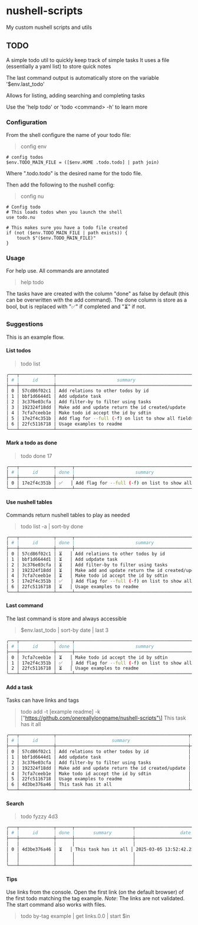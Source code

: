 # nushell-scripts
My custom nushell scripts and utils

## TODO

A simple todo util to quickly keep track of simple tasks
It uses a file (essentially a yaml list) to store quick notes

The last command output is automatically store on the variable '$env.last_todo'

Allows for listing, adding searching and completing tasks

Use the 'help todo' or 'todo \<command\> -h' to learn more

### Configuration

From the shell configure the name of your todo file:

> config env

``` nushell
# config todos
$env.TODO_MAIN_FILE = ([$env.HOME .todo.todo] | path join)
```
Where ".todo.todo" is the desired name for the todo file.

Then add the following to the nushell config:

> config nu

``` nushell
# Config todo
# This loads todos when you launch the shell
use todo.nu 

# This makes sure you have a todo file created
if (not ($env.TODO_MAIN_FILE | path exists)) {
    touch $"($env.TODO_MAIN_FILE)"
}
```

### Usage

For help use. All commands are annotated

> help todo

The tasks have are created with the column "done" as false by default (this can be overwritten with the add command).
The done column is store as a bool, but is replaced with "✅" if completed and "⏳" if not.

### Suggestions
This is an example flow.

#### List todos

> todo list

``` sh
╭───┬─────────────┬─────────────────────────────────────────────────────┬──────────────────────────────────────┬─────────╮
│ # │     id      │                       summary                       │                 date                 │ updated │
├───┼─────────────┼─────────────────────────────────────────────────────┼──────────────────────────────────────┼─────────┤
│ 0 │ 57cd86f02c1 │ Add relations to other todos by id                  │ 2025-03-05 08:31:08.500422466 +00:00 │         │
│ 1 │ bbf1d6644d1 │ Add udpdate task                                    │ 2025-03-05 08:31:32.957327351 +00:00 │         │
│ 2 │ 3c376e03cfa │ Add filter-by to filter using tasks                 │ 2025-03-05 08:32:05.321675195 +00:00 │         │
│ 3 │ 192324f18dd │ Make add and update return the id created/update    │ 2025-03-05 08:32:34.543618700 +00:00 │         │
│ 4 │ 7cfa7ceeb1e │ Make todo id accept the id by sdtin                 │ 2025-03-05 08:33:03.394517681 +00:00 │         │
│ 5 │ 17e2f4c351b │ Add flag for --full (-f) on list to show all fields │ 2025-03-05 08:34:11.440593152 +00:00 │         │
│ 6 │ 22fc5116718 │ Usage examples to readme                            │ 2025-03-05 08:34:36.785379669 +00:00 │         │
╰───┴─────────────┴─────────────────────────────────────────────────────┴──────────────────────────────────────┴─────────╯
```

#### Mark a todo as done

> todo done 17 

``` sh
╭───┬─────────────┬──────┬─────────────────────────────────────────────────────┬──────────────────────────────────────┬────────────────┬────────────────┬────────────────╮
│ # │     id      │ done │                       summary                       │                 date                 │    updated     │     links      │      tags      │
├───┼─────────────┼──────┼─────────────────────────────────────────────────────┼──────────────────────────────────────┼────────────────┼────────────────┼────────────────┤
│ 0 │ 17e2f4c351b │ ✅   │ Add flag for --full (-f) on list to show all fields │ 2025-03-05 08:34:11.440593152 +00:00 │ 15 seconds ago │ [list 0 items] │ [list 0 items] │
╰───┴─────────────┴──────┴─────────────────────────────────────────────────────┴──────────────────────────────────────┴────────────────┴────────────────┴────────────────╯
```

#### Use nushell tables

Commands return nushell tables to play as needed

> todo list -a | sort-by done

``` sh
╭───┬─────────────┬──────┬─────────────────────────────────────────────────────┬──────────────────────────────────────┬──────────────────────────────────────╮
│ # │     id      │ done │                       summary                       │                 date                 │               updated                │
├───┼─────────────┼──────┼─────────────────────────────────────────────────────┼──────────────────────────────────────┼──────────────────────────────────────┤
│ 0 │ 57cd86f02c1 │ ⏳   │ Add relations to other todos by id                  │ 2025-03-05 08:31:08.500422466 +00:00 │                                      │
│ 1 │ bbf1d6644d1 │ ⏳   │ Add udpdate task                                    │ 2025-03-05 08:31:32.957327351 +00:00 │                                      │
│ 2 │ 3c376e03cfa │ ⏳   │ Add filter-by to filter using tasks                 │ 2025-03-05 08:32:05.321675195 +00:00 │                                      │
│ 3 │ 192324f18dd │ ⏳   │ Make add and update return the id created/update    │ 2025-03-05 08:32:34.543618700 +00:00 │                                      │
│ 4 │ 7cfa7ceeb1e │ ⏳   │ Make todo id accept the id by sdtin                 │ 2025-03-05 08:33:03.394517681 +00:00 │                                      │
│ 5 │ 17e2f4c351b │ ✅   │ Add flag for --full (-f) on list to show all fields │ 2025-03-05 08:34:11.440593152 +00:00 │ 2025-03-05 13:34:40.291587148 +00:00 │
│ 6 │ 22fc5116718 │ ⏳   │ Usage examples to readme                            │ 2025-03-05 08:34:36.785379669 +00:00 │                                      │
╰───┴─────────────┴──────┴─────────────────────────────────────────────────────┴──────────────────────────────────────┴──────────────────────────────────────╯
```

#### Last command

The last command is store and always accessible

> $env.last_todo | sort-by date | last 3

``` sh
╭───┬─────────────┬──────┬─────────────────────────────────────────────────────┬──────────────────────────────────────┬──────────────────────────────────────╮
│ # │     id      │ done │                       summary                       │                 date                 │               updated                │
├───┼─────────────┼──────┼─────────────────────────────────────────────────────┼──────────────────────────────────────┼──────────────────────────────────────┤
│ 0 │ 7cfa7ceeb1e │ ⏳   │ Make todo id accept the id by sdtin                 │ 2025-03-05 08:33:03.394517681 +00:00 │                                      │
│ 1 │ 17e2f4c351b │ ✅   │ Add flag for --full (-f) on list to show all fields │ 2025-03-05 08:34:11.440593152 +00:00 │ 2025-03-05 13:34:40.291587148 +00:00 │
│ 2 │ 22fc5116718 │ ⏳   │ Usage examples to readme                            │ 2025-03-05 08:34:36.785379669 +00:00 │                                      │
╰───┴─────────────┴──────┴─────────────────────────────────────────────────────┴──────────────────────────────────────┴──────────────────────────────────────╯
```
#### Add a task

Tasks can have links and tags

> todo add -t \[example readme\] -k \["https://github.com/onereallylongname/nushell-scripts"\] This task has it all

``` sh
╭───┬─────────────┬──────────────────────────────────────────────────┬──────────────────────────────────────┬─────────┬────────────────┬────────────────╮
│ # │     id      │                     summary                      │                 date                 │ updated │     links      │      tags      │
├───┼─────────────┼──────────────────────────────────────────────────┼──────────────────────────────────────┼─────────┼────────────────┼────────────────┤
│ 0 │ 57cd86f02c1 │ Add relations to other todos by id               │ 2025-03-05 08:31:08.500422466 +00:00 │         │ [list 0 items] │ [list 0 items] │
│ 1 │ bbf1d6644d1 │ Add udpdate task                                 │ 2025-03-05 08:31:32.957327351 +00:00 │         │ [list 0 items] │ [list 0 items] │
│ 2 │ 3c376e03cfa │ Add filter-by to filter using tasks              │ 2025-03-05 08:32:05.321675195 +00:00 │         │ [list 0 items] │ [list 0 items] │
│ 3 │ 192324f18dd │ Make add and update return the id created/update │ 2025-03-05 08:32:34.543618700 +00:00 │         │ [list 0 items] │ [list 0 items] │
│ 4 │ 7cfa7ceeb1e │ Make todo id accept the id by sdtin              │ 2025-03-05 08:33:03.394517681 +00:00 │         │ [list 0 items] │ [list 0 items] │
│ 5 │ 22fc5116718 │ Usage examples to readme                         │ 2025-03-05 08:34:36.785379669 +00:00 │         │ [list 0 items] │ [list 0 items] │
│ 6 │ 4d3be376a46 │ This task has it all                             │ 2025-03-05 13:52:42.259112745 +00:00 │         │ [list 1 item]  │ [list 2 items] │
╰───┴─────────────┴──────────────────────────────────────────────────┴──────────────────────────────────────┴─────────┴────────────────┴────────────────╯
```

#### Search

> todo fyzzy 4d3

``` sh 
╭───┬─────────────┬──────┬──────────────────────┬──────────────────────────────────────┬─────────┬──────────────────────────────────────────────────────────────┬──────────────────╮
│ # │     id      │ done │       summary        │                 date                 │ updated │                             links                            │       tags       │
├───┼─────────────┼──────┼──────────────────────┼──────────────────────────────────────┼─────────┼──────────────────────────────────────────────────────────────┼──────────────────┤
│   │             │      │                      │                                      │         │ ╭───┬──────────────────────────────────────────────────────╮ │  ╭───┬─────────╮ │
│ 0 │ 4d3be376a46 │ ⏳   │ This task has it all │ 2025-03-05 13:52:42.259112745 +00:00 │         │ │ 0 │ https://github.com/onereallylongname/nushell-scripts │ │  │ 0 │ example │ │
│   │             │      │                      │                                      │         │ ╰───┴──────────────────────────────────────────────────────╯ │  │ 1 │ readme  │ │
│   │             │      │                      │                                      │         │                                                              │  ╰───┴─────────╯ │
╰───┴─────────────┴──────┴──────────────────────┴──────────────────────────────────────┴─────────┴──────────────────────────────────────────────────────────────┴──────────────────╯ 
```

#### Tips

Use links from the console. Open the first link (on the default browser) of the first todo matching the tag example.
_Note_: The links are not validated. The start command also works with files.

> todo by-tag example | get links.0.0 | start $in



